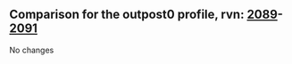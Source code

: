 ## Comparison for the outpost0 profile, rvn: [2089](https://github.com/PRO100KatYT/FortniteProfileRevisions/tree/main/profiles/outpost0/2089%20outpost0.json)-[2091](https://github.com/PRO100KatYT/FortniteProfileRevisions/tree/main/profiles/outpost0/2091%20outpost0.json)

No changes
